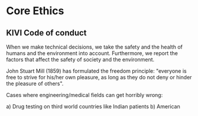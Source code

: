 # Core Ethics

## KIVI Code of conduct

When we make technical decisions, we take the safety and the health of humans and the environment into account. 
Furthermore, we report the factors that affect the safety of society and the environment.

John Stuart Mill (1859) has formulated the freedom principle: "everyone is free to strive for his/her own pleasure, as long as they do not deny or hinder the pleasure of others".

Cases where engineering/medical fields can get horribly wrong:

a) Drug testing on third world countries like Indian patients
b) American
